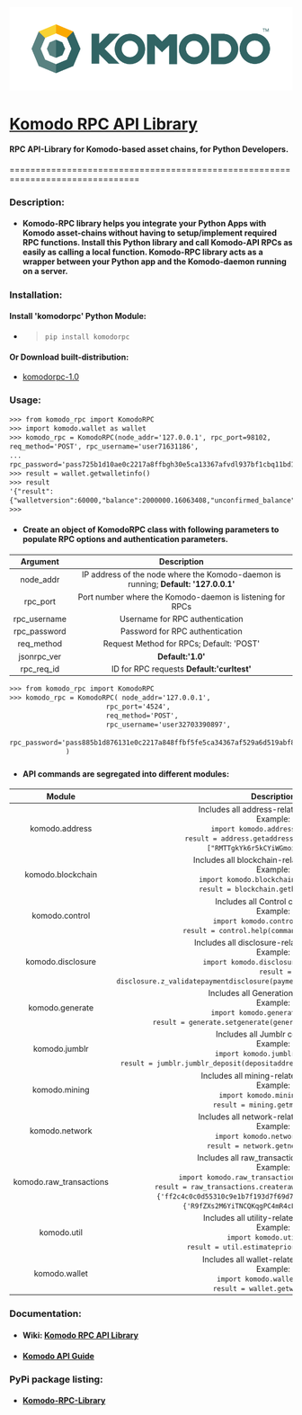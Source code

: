 ![Komodo_Logo](logo.png?raw=true)
# [Komodo RPC API Library](https://pypi.org/project/komodorpc/)

#### RPC API-Library for Komodo-based asset chains, for Python Developers.
===============================================================================
### Description:
- #### Komodo-RPC library helps you integrate your Python Apps with Komodo asset-chains without having to setup/implement required RPC functions. Install this Python library and call Komodo-API RPCs as easily as calling a local function. Komodo-RPC library acts as a wrapper between your Python app and the Komodo-daemon running on a server.
#####
### Installation:
#### Install 'komodorpc' Python Module:
  - > ` pip install komodorpc `

#### Or Download built-distribution:
- [komodorpc-1.0](https://pypi.org/project/komodorpc/#files)

### Usage:
``` {.sourceCode .python}
>>> from komodo_rpc import KomodoRPC
>>> import komodo.wallet as wallet
>>> komodo_rpc = KomodoRPC(node_addr='127.0.0.1', rpc_port=98102, req_method='POST', rpc_username='user71631186',
...                         rpc_password='pass725b1d10ae0c2217a8ffbgh30e5ca13367afvdl937bf1cbq11bd16f8a1e36d30')
>>> result = wallet.getwalletinfo()
>>> result
'{"result":{"walletversion":60000,"balance":2000000.16063408,"unconfirmed_balance":0.00000000,"immature_balance":0.00000000,"txcount":15,"keypoololdest":1561025064,"keypoolsize":101,"paytxfee":0.00000000,"seedfp":"7bd4d97c90d68f5921fee04e63168bd956d63346bf011c80d46e75b134385c"},"error":null,"id":"curltest"}\n'
>>> 
```
 - #### Create an object of **KomodoRPC** class with following parameters to populate RPC options and authentication parameters.
 |   Argument   |                                   Description                                   |
|:------------:|:-------------------------------------------------------------------------------:|
|   node_addr  | IP address of the node where the Komodo-daemon is running; **Default: '127.0.0.1'** |
|   rpc_port   |            Port number where the Komodo-daemon is listening for RPCs            |
| rpc_username |                         Username for RPC authentication                         |
| rpc_password |                         Password for RPC authentication                         |
|  req_method  |                     Request Method for RPCs; Default: 'POST'                    |
|  jsonrpc_ver |                              **Default:'1.0'**                                  |
|  rpc_req_id  |                     ID for RPC requests **Default:'curltest'**                  |

 ``` {.sourceCode .python}
 >>> from komodo_rpc import KomodoRPC
 >>> komodo_rpc = KomodoRPC( node_addr='127.0.0.1',
                         rpc_port='4524', 
                         req_method='POST', 
                         rpc_username='user32703390897', 
                         rpc_password='pass885b1d876131e0c2217a848ffbf5fe5ca34367af529a6d519abf8cbb5bd16f8a1e36d30'
               )
 ```
#####
- #### API commands are segregated into different modules:
|          Module         |                                                                                                                                                                               Description                                                                                                                                                                               |
|:-----------------------:|:-----------------------------------------------------------------------------------------------------------------------------------------------------------------------------------------------------------------------------------------------------------------------------------------------------------------------------------------------------------------------:|
|      komodo.address     |  Includes all address-related commands.<br> Example: <br> ```  import komodo.address as address ``` <br> ```  result = address.getaddressbalance(addresses=["RMTTgkYk6r5kCYiWGmoihdts61XZ"]) ```                                                                                                                                                                  |
|    komodo.blockchain    | Includes all blockchain-related commands.<br> Example: <br> ```  import komodo.blockchain as blockchain ``` <br> ```  result = blockchain.getbestblockhash() ```                                                                                                                                                                                                  |
|      komodo.control     | Includes all Control commands.<br>  Example: <br> ```   import komodo.control as control ``` <br> ```  result = control.help(command='getwalletinfo') ```                                                                                                                                                                                    |
|    komodo.disclosure    | Includes all disclosure-related commands. <br>  Example: <br> ```   import komodo.disclosure as disclosure``` <br> ```  result = disclosure.z_validatepaymentdisclosure(paymentdisclosure='zpd:76462047b6c204') ```                                                                                            |
|     komodo.generate     | Includes all Generation commands. <br>  Example:<br> ```   import komodo.generate as generate``` <br> ```  result = generate.setgenerate(generate=False, genproclimit=2) ```                                                                                                                                                                 |
|      komodo.jumblr      | Includes all Jumblr commands.<br>  Example: <br>   ``` import komodo.jumblr as jumblr``` <br> ```  result = jumblr.jumblr_deposit(depositaddress='RT4SUjG3QeGcedfpHtP5MhDeEGTA') ```                                                                                                                                                         |
|      komodo.mining      | Includes all mining-related commands. <br>  Example: <br> ```   import komodo.mining as mining``` <br> ```  result = mining.getmininginfo() ```                                                                                                                                                                                              |
|      komodo.network     | Includes all network-related commands. <br>  Example:<br> ```   import komodo.network as network``` <br> ``` result = network.getnetworkinfo() ```                                                                                                                                                                                                      |
| komodo.raw_transactions | Includes all raw_transactions commands. <br>  Example: <br> ```   import komodo.raw_transactions as raw_transactions``` <br> ```  result = raw_transactions.createrawtransaction(transactions={'ff2c4c0c0d55310c9e1b7f193d7f69d7a5b662fc610':0},amounts={'R9fZXs2M6YiTNCQKqgPC4mR4cE3VQkAGzW':0.001}) ``` |
|       komodo.util       | Includes all utility-related commands.<br>  Example: <br> ```   import komodo.util as util``` <br> ```  result = util.estimatepriority(num_blocks=2) ```                                                                                                                                                                                     |
|      komodo.wallet      | Includes all wallet-related commands. <br>  Example:<br> ```  import komodo.wallet as wallet``` <br> ```  result = wallet.getwalletinfo() ```                                                                                                                                                                                                                     |
#####
### Documentation:
- #### Wiki: [Komodo RPC API Library](https://github.com/V413H4V/Komodo-RPC-Library-Python/wiki)
- #### [Komodo API Guide](https://developers.komodoplatform.com/basic-docs/komodo-api/)
### PyPi package listing: 
- #### [Komodo-RPC-Library](https://pypi.org/project/komodorpc/)


